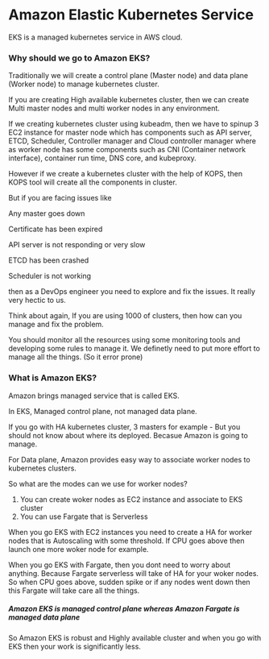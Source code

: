 # Amazon Elastic Kubernetes Service

EKS is a managed kubernetes service in AWS cloud.

### Why should we go to Amazon EKS?
 
Traditionally we will create a control plane (Master node) and data plane (Worker node) to manage kubernetes cluster.

If you are creating High available kubernetes cluster, then we can create Multi master nodes and multi worker nodes in any environment.

If we creating kubernetes cluster using kubeadm, then we have to spinup 3 EC2 instance for master node which has components such as API server, ETCD, Scheduler, Controller manager and Cloud controller manager where as worker node has some components such as CNI (Container network interface), container run time, DNS core, and kubeproxy.

However if we create a kubernetes cluster with the help of KOPS, then KOPS tool will create all the components in cluster.

But if you are facing issues like

Any master goes down

Certificate has been expired

API server is not responding or very slow

ETCD has been crashed

Scheduler is not working

then as a DevOps engineer you need to explore and fix the issues. It really very hectic to us.

Think about again, If you are using 1000 of clusters, then how can you manage and fix the problem.

You should monitor all the resources using some monitoring tools and developing some rules to manage it. We definetly need to put more effort to manage all the things. (So it error prone)

### What is Amazon EKS?

Amazon brings managed service that is called EKS.

In EKS, Managed control plane, not managed data plane.

If you go with HA kubernetes cluster, 3 masters for example - But you should not know about where its deployed. Becasue Amazon is going to manage.

For Data plane, Amazon provides easy way to associate worker nodes to kubernetes clusters.

So what are the modes can we use for worker nodes?

1. You can create woker nodes as EC2 instance and associate to EKS cluster
2. You can use Fargate that is Serverless

When you go EKS with EC2 instances you need to create a HA for worker nodes that is Autoscaling with some threshold. If CPU goes above then launch one more woker node for example.

When you go EKS with Fargate, then you dont need to worry about anything. Because Fargate serverless will take of HA for your woker nodes. So when CPU goes above, sudden spike or if any nodes went down then this Fargate will take care all the things.

##### Amazon EKS is managed control plane whereas Amazon Fargate is managed data plane

So Amazon EKS is robust and Highly available cluster and when you go with EKS then your work is significantly less.



